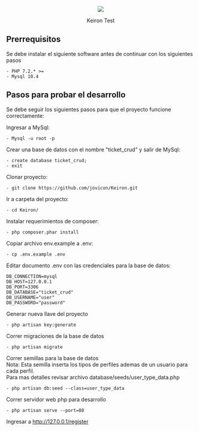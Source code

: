 <p align="center">
    <img src="https://laravel.com/assets/img/components/logo-laravel.svg"></p>
    <p align="center">Keiron Test</p>

## Prerrequisitos


Se debe instalar el siguiente software antes de continuar con los siguientes pasos

```
- PHP 7.2.* >=
- Mysql 10.4
```

## Pasos para probar el desarrollo

Se debe seguir los siguientes pasos para que el proyecto funcione correctamente:

Ingresar a MySql: 
```
- Mysql -u root -p
```


Crear una base de datos con el nombre "ticket_crud" y salir de MySql: 
```
- create database ticket_crud;
- exit
```


Clonar proyecto: 
```
- git clone https://github.com/jovicon/Keiron.git
```


Ir a carpeta del proyecto: 
```
- cd Keiron/
```


Instalar requerimientos de composer: 
```
- php composer.phar install
```


Copiar archivo env.example a .env: 
```
- cp .env.example .env
```


Editar documento .env con las credenciales para la base de datos: 
```
DB_CONNECTION=mysql
DB_HOST=127.0.0.1
DB_PORT=3306
DB_DATABASE="ticket_crud"
DB_USERNAME="user"
DB_PASSWORD="password"
```


Generar nueva llave del proyecto
``` 
- php artisan key:generate
```


Correr migraciones de la base de datos
```
- php artisan migrate
```


Correr semillas para la base de datos <br>
Nota: Esta semilla inserta los tipos de perfiles ademas de un usuario para cada perfil.  
Para mas detalles revisar archivo database/seeds/user_type_data.php 
```
- php artisan db:seed --class=user_type_data
```


Correr servidor web php para desarrollo
```
- php artisan serve --port=80
```

Ingresar a http://127.0.0.1/register

